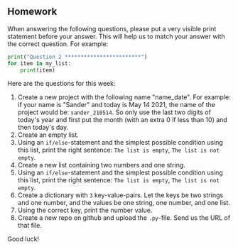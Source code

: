 Homework
-

When answering the following questions, please put a very visible print statement before your answer. This will help us to match your answer with the correct question. For example:

```Python
print("Question 2 ************************")
for item in my_list:
    print(item)
```

Here are the questions for this week:

1. Create a new project with the following name "name_date". For example: if your name is "Sander" and today is May 14 2021, the name of the project would be: `sander_210514`. So only use the last two digits of today's year and first put the month (with an extra 0 if less than 10) and then today's day.
1. Create an empty list.
1. Using an `if/else`-statement and the simplest possible condition using this list, print the right sentence: `The list is empty`, `The list is not empty`.
1. Create a new list containing two numbers and one string.
1. Using an `if/else`-statement and the simplest possible condition using this list, print the right sentence: `The list is empty`, `The list is not empty`.
1. Create a dictionary with `3` key-value-pairs. Let the keys be two strings and one number, and the values be one string, one number, and one list.
1. Using the correct key, print the number value.
1. Create a new repo on github and upload the `.py`-file. Send us the URL of that file.

Good luck!
